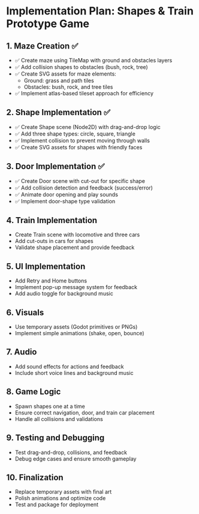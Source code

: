 # Implementation Plan: Shapes & Train Prototype Game

## 1. Maze Creation ✅
- ✅ Create maze using TileMap with ground and obstacles layers
- ✅ Add collision shapes to obstacles (bush, rock, tree)
- ✅ Create SVG assets for maze elements:
  - Ground: grass and path tiles
  - Obstacles: bush, rock, and tree tiles
- ✅ Implement atlas-based tileset approach for efficiency

## 2. Shape Implementation ✅
- ✅ Create Shape scene (Node2D) with drag-and-drop logic
- ✅ Add three shape types: circle, square, triangle
- ✅ Implement collision to prevent moving through walls
- ✅ Create SVG assets for shapes with friendly faces

## 3. Door Implementation ✅
- ✅ Create Door scene with cut-out for specific shape
- ✅ Add collision detection and feedback (success/error)
- ✅ Animate door opening and play sounds
- ✅ Implement door-shape type validation

## 4. Train Implementation
- Create Train scene with locomotive and three cars
- Add cut-outs in cars for shapes
- Validate shape placement and provide feedback

## 5. UI Implementation
- Add Retry and Home buttons
- Implement pop-up message system for feedback
- Add audio toggle for background music

## 6. Visuals
- Use temporary assets (Godot primitives or PNGs)
- Implement simple animations (shake, open, bounce)

## 7. Audio
- Add sound effects for actions and feedback
- Include short voice lines and background music

## 8. Game Logic
- Spawn shapes one at a time
- Ensure correct navigation, door, and train car placement
- Handle all collisions and validations

## 9. Testing and Debugging
- Test drag-and-drop, collisions, and feedback
- Debug edge cases and ensure smooth gameplay

## 10. Finalization
- Replace temporary assets with final art
- Polish animations and optimize code
- Test and package for deployment
